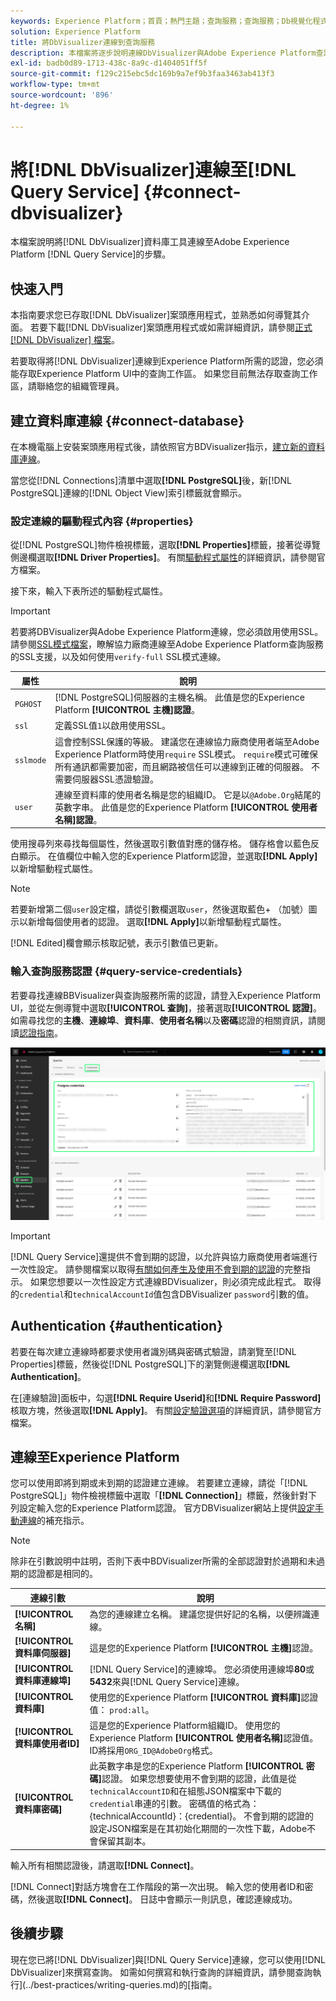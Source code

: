 ```yaml
---
keywords: Experience Platform；首頁；熱門主題；查詢服務；查詢服務；Db視覺化程式；DbVisualizer；db視覺化程式；連線到查詢服務；
solution: Experience Platform
title: 將DbVisualizer連線到查詢服務
description: 本檔案將逐步說明連線DbVisualizer與Adobe Experience Platform查詢服務的步驟。
exl-id: badb0d89-1713-438c-8a9c-d1404051ff5f
source-git-commit: f129c215ebc5dc169b9a7ef9b3faa3463ab413f3
workflow-type: tm+mt
source-wordcount: '896'
ht-degree: 1%

---
```


# 將[!DNL DbVisualizer]連線至[!DNL Query Service] {#connect-dbvisualizer}

本檔案說明將[!DNL DbVisualizer]資料庫工具連線至Adobe Experience Platform [!DNL Query Service]的步驟。

## 快速入門

本指南要求您已存取[!DNL DbVisualizer]案頭應用程式，並熟悉如何導覽其介面。 若要下載[!DNL DbVisualizer]案頭應用程式或如需詳細資訊，請參閱[正式 [!DNL DbVisualizer] 檔案](https://www.dbvis.com/download/)。

若要取得將[!DNL  DbVisualizer]連線到Experience Platform所需的認證，您必須能存取Experience Platform UI中的查詢工作區。 如果您目前無法存取查詢工作區，請聯絡您的組織管理員。

## 建立資料庫連線 {#connect-database}

在本機電腦上安裝案頭應用程式後，請依照官方BDVisualizer指示，[建立新的資料庫連線](https://confluence.dbvis.com/display/UG130/Create+a+New+Database+Connection)。

當您從[!DNL Connections]清單中選取&#x200B;**[!DNL PostgreSQL]**&#x200B;後，新[!DNL PostgreSQL]連線的[!DNL Object View]索引標籤就會顯示。

### 設定連線的驅動程式內容 {#properties}

從[!DNL PostgreSQL]物件檢視標籤，選取&#x200B;**[!DNL Properties]**&#x200B;標籤，接著從導覽側邊欄選取&#x200B;**[!DNL Driver Properties]**。 有關[驅動程式屬性](https://confluence.dbvis.com/display/UG130/Configuring+Connection+Properties#ConfiguringConnectionProperties-DriverProperties)的詳細資訊，請參閱官方檔案。

接下來，輸入下表所述的驅動程式屬性。

>[!IMPORTANT]
>
>若要將DBVisualizer與Adobe Experience Platform連線，您必須啟用使用SSL。 請參閱[SSL模式檔案](./ssl-modes.md)，瞭解協力廠商連線至Adobe Experience Platform查詢服務的SSL支援，以及如何使用`verify-full` SSL模式連線。

| 屬性 | 說明 |
| ------ | ------ |
| `PGHOST` | [!DNL PostgreSQL]伺服器的主機名稱。 此值是您的Experience Platform **[!UICONTROL 主機]認證**。 |
| `ssl` | 定義SSL值`1`以啟用使用SSL。 |
| `sslmode` | 這會控制SSL保護的等級。 建議您在連線協力廠商使用者端至Adobe Experience Platform時使用`require` SSL模式。 `require`模式可確保所有通訊都需要加密，而且網路被信任可以連線到正確的伺服器。 不需要伺服器SSL憑證驗證。 |
| `user` | 連線至資料庫的使用者名稱是您的組織ID。 它是以`@Adobe.Org`結尾的英數字串。 此值是您的Experience Platform **[!UICONTROL 使用者名稱]認證**。 |

使用搜尋列來尋找每個屬性，然後選取引數值對應的儲存格。 儲存格會以藍色反白顯示。 在值欄位中輸入您的Experience Platform認證，並選取&#x200B;**[!DNL Apply]**&#x200B;以新增驅動程式屬性。

>[!NOTE]
>
>若要新增第二個`user`設定檔，請從引數欄選取`user`，然後選取藍色+ （加號）圖示以新增每個使用者的認證。 選取&#x200B;**[!DNL Apply]**&#x200B;以新增驅動程式屬性。

[!DNL Edited]欄會顯示核取記號，表示引數值已更新。

### 輸入查詢服務認證 {#query-service-credentials}

若要尋找連線BBVisualizer與查詢服務所需的認證，請登入Experience Platform UI，並從左側導覽中選取&#x200B;**[!UICONTROL 查詢]**，接著選取&#x200B;**[!UICONTROL 認證]**。 如需尋找您的&#x200B;**主機**、**連線埠**、**資料庫**、**使用者名稱**&#x200B;以及&#x200B;**密碼**&#x200B;認證的相關資訊，請閱讀[認證指南](../ui/credentials.md)。

![Experience Platform查詢工作區的「認證」頁面中，認證和即將到期的認證已反白顯示。](../images/clients/dbvisualizer/query-service-credentials-page.png)

>[!IMPORTANT]
>
>[!DNL Query Service]還提供不會到期的認證，以允許與協力廠商使用者端進行一次性設定。 請參閱檔案以取得[有關如何產生及使用不會到期的認證](../ui/credentials.md#non-expiring-credentials)的完整指示。 如果您想要以一次性設定方式連線BDVisualizer，則必須完成此程式。 取得的`credential`和`technicalAccountId`值包含DBVisualizer `password`引數的值。

## Authentication {#authentication}

若要在每次建立連線時都要求使用者識別碼與密碼式驗證，請瀏覽至[!DNL Properties]標籤，然後從[!DNL PostgreSQL]下的瀏覽側邊欄選取&#x200B;**[!DNL Authentication]**。

在[連線驗證]面板中，勾選&#x200B;**[!DNL Require Userid]**&#x200B;和&#x200B;**[!DNL Require Password]**&#x200B;核取方塊，然後選取&#x200B;**[!DNL Apply]**。 有關[設定驗證選項](https://confluence.dbvis.com/display/UG140/Setting+Common+Authentication+Options)的詳細資訊，請參閱官方檔案。

## 連線至Experience Platform

您可以使用即將到期或未到期的認證建立連線。 若要建立連線，請從「[!DNL PostgreSQL]」物件檢視標籤中選取「**[!DNL Connection]**」標籤，然後針對下列設定輸入您的Experience Platform認證。 官方DBVisualizer網站上提供[設定手動連線](https://confluence.dbvis.com/display/UG100/Setting+Up+a+Connection+Manually)的補充指示。

>[!NOTE]
>
>除非在引數說明中註明，否則下表中BDVisualizer所需的全部認證對於過期和未過期的認證都是相同的。

| 連線引數 | 說明 |
|---|---|
| **[!UICONTROL 名稱]** | 為您的連線建立名稱。 建議您提供好記的名稱，以便辨識連線。 |
| **[!UICONTROL 資料庫伺服器]** | 這是您的Experience Platform **[!UICONTROL 主機]**&#x200B;認證。 |
| **[!UICONTROL 資料庫連線埠]** | [!DNL Query Service]的連線埠。 您必須使用連線埠&#x200B;**80**&#x200B;或&#x200B;**5432**&#x200B;來與[!DNL Query Service]連線。 |
| **[!UICONTROL 資料庫]** | 使用您的Experience Platform **[!UICONTROL 資料庫]**&#x200B;認證值： `prod:all`。 |
| **[!UICONTROL 資料庫使用者ID]** | 這是您的Experience Platform組織ID。 使用您的Experience Platform **[!UICONTROL 使用者名稱]**&#x200B;認證值。 ID將採用`ORG_ID@AdobeOrg`格式。 |
| **[!UICONTROL 資料庫密碼]** | 此英數字串是您的Experience Platform **[!UICONTROL 密碼]**&#x200B;認證。 如果您想要使用不會到期的認證，此值是從`technicalAccountID`和在組態JSON檔案中下載的`credential`串連的引數。 密碼值的格式為： {technicalAccountId}：{credential}。 不會到期的認證的設定JSON檔案是在其初始化期間的一次性下載，Adobe不會保留其副本。 |

輸入所有相關認證後，請選取&#x200B;**[!DNL Connect]**。

[!DNL Connect]對話方塊會在工作階段的第一次出現。 輸入您的使用者ID和密碼，然後選取&#x200B;**[!DNL Connect]**。 日誌中會顯示一則訊息，確認連線成功。

## 後續步驟

現在您已將[!DNL DbVisualizer]與[!DNL Query Service]連線，您可以使用[!DNL DbVisualizer]來撰寫查詢。 如需如何撰寫和執行查詢的詳細資訊，請參閱查詢執行](../best-practices/writing-queries.md)的[指南。
